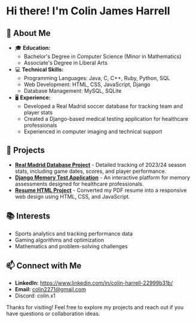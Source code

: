 # Hi there! I'm Colin James Harrell 

## 🎯 About Me
- 🎓 **Education:**
  - Bachelor's Degree in Computer Science (Minor in Mathematics)
  - Associate's Degree in Liberal Arts
- 💻 **Technical Skills:**
  - Programming Languages: Java, C, C++, Ruby, Python, SQL
  - Web Development: HTML, CSS, JavaScript, Django
  - Database Management: MySQL, SQLite
- 🖥️ **Experience:**
  - Developed a Real Madrid soccer database for tracking team and player stats
  - Created a Django-based medical testing application for healthcare professionals
  - Experienced in computer imaging and technical support

## 🚀 Projects
- **[Real Madrid Database Project](#)** - Detailed tracking of 2023/24 season stats, including game dates, scores, and player performance.
- **[Django Memory Test Application](#)** - An interactive platform for memory assessments designed for healthcare professionals.
- **[Resume HTML Project](#)** - Converted my PDF resume into a responsive web design using HTML, CSS, and JavaScript.

## 📚 Interests
- Sports analytics and tracking performance data
- Gaming algorithms and optimization
- Mathematics and problem-solving challenges

## 📫 Connect with Me

- **LinkedIn:** https://www.linkedin.com/in/colin-harrell-22999b31b/
- **Email:** colin2271@gmail.com
- Discord: colin.x1

Thanks for visiting! Feel free to explore my projects and reach out if you have questions or collaboration ideas.


